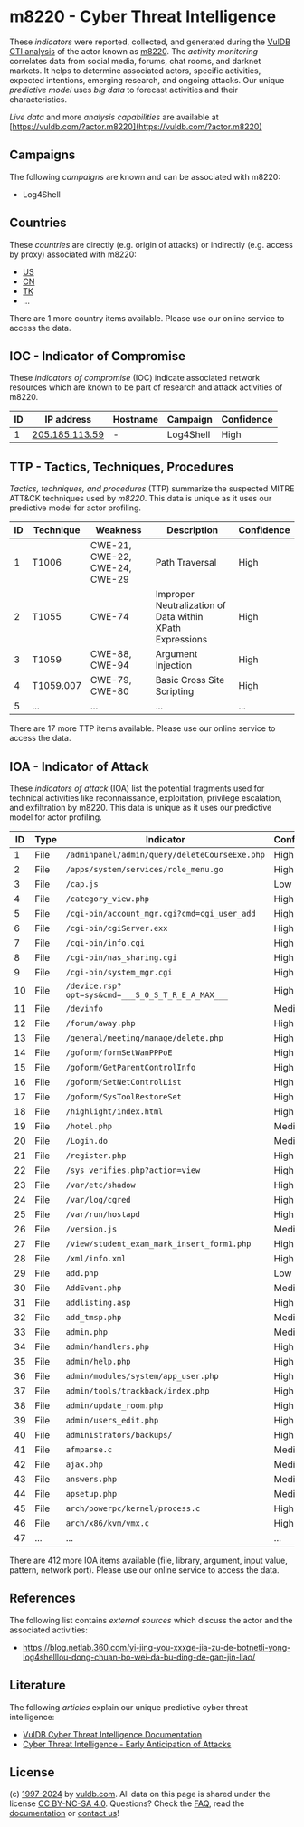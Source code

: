 # m8220 - Cyber Threat Intelligence

These _indicators_ were reported, collected, and generated during the [VulDB CTI analysis](https://vuldb.com/?kb.cti) of the actor known as [m8220](https://vuldb.com/?actor.m8220). The _activity monitoring_ correlates data from social media, forums, chat rooms, and darknet markets. It helps to determine associated actors, specific activities, expected intentions, emerging research, and ongoing attacks. Our unique _predictive model_ uses _big data_ to forecast activities and their characteristics.

_Live data_ and more _analysis capabilities_ are available at [https://vuldb.com/?actor.m8220](https://vuldb.com/?actor.m8220)

## Campaigns

The following _campaigns_ are known and can be associated with m8220:

* Log4Shell

## Countries

These _countries_ are directly (e.g. origin of attacks) or indirectly (e.g. access by proxy) associated with m8220:

* [US](https://vuldb.com/?country.us)
* [CN](https://vuldb.com/?country.cn)
* [TK](https://vuldb.com/?country.tk)
* ...

There are 1 more country items available. Please use our online service to access the data.

## IOC - Indicator of Compromise

These _indicators of compromise_ (IOC) indicate associated network resources which are known to be part of research and attack activities of m8220.

ID | IP address | Hostname | Campaign | Confidence
-- | ---------- | -------- | -------- | ----------
1 | [205.185.113.59](https://vuldb.com/?ip.205.185.113.59) | - | Log4Shell | High

## TTP - Tactics, Techniques, Procedures

_Tactics, techniques, and procedures_ (TTP) summarize the suspected MITRE ATT&CK techniques used by _m8220_. This data is unique as it uses our predictive model for actor profiling.

ID | Technique | Weakness | Description | Confidence
-- | --------- | -------- | ----------- | ----------
1 | T1006 | CWE-21, CWE-22, CWE-24, CWE-29 | Path Traversal | High
2 | T1055 | CWE-74 | Improper Neutralization of Data within XPath Expressions | High
3 | T1059 | CWE-88, CWE-94 | Argument Injection | High
4 | T1059.007 | CWE-79, CWE-80 | Basic Cross Site Scripting | High
5 | ... | ... | ... | ...

There are 17 more TTP items available. Please use our online service to access the data.

## IOA - Indicator of Attack

These _indicators of attack_ (IOA) list the potential fragments used for technical activities like reconnaissance, exploitation, privilege escalation, and exfiltration by m8220. This data is unique as it uses our predictive model for actor profiling.

ID | Type | Indicator | Confidence
-- | ---- | --------- | ----------
1 | File | `/adminpanel/admin/query/deleteCourseExe.php` | High
2 | File | `/apps/system/services/role_menu.go` | High
3 | File | `/cap.js` | Low
4 | File | `/category_view.php` | High
5 | File | `/cgi-bin/account_mgr.cgi?cmd=cgi_user_add` | High
6 | File | `/cgi-bin/cgiServer.exx` | High
7 | File | `/cgi-bin/info.cgi` | High
8 | File | `/cgi-bin/nas_sharing.cgi` | High
9 | File | `/cgi-bin/system_mgr.cgi` | High
10 | File | `/device.rsp?opt=sys&cmd=___S_O_S_T_R_E_A_MAX___` | High
11 | File | `/devinfo` | Medium
12 | File | `/forum/away.php` | High
13 | File | `/general/meeting/manage/delete.php` | High
14 | File | `/goform/formSetWanPPPoE` | High
15 | File | `/goform/GetParentControlInfo` | High
16 | File | `/goform/SetNetControlList` | High
17 | File | `/goform/SysToolRestoreSet` | High
18 | File | `/highlight/index.html` | High
19 | File | `/hotel.php` | Medium
20 | File | `/Login.do` | Medium
21 | File | `/register.php` | High
22 | File | `/sys_verifies.php?action=view` | High
23 | File | `/var/etc/shadow` | High
24 | File | `/var/log/cgred` | High
25 | File | `/var/run/hostapd` | High
26 | File | `/version.js` | Medium
27 | File | `/view/student_exam_mark_insert_form1.php` | High
28 | File | `/xml/info.xml` | High
29 | File | `add.php` | Low
30 | File | `AddEvent.php` | Medium
31 | File | `addlisting.asp` | High
32 | File | `add_tmsp.php` | Medium
33 | File | `admin.php` | Medium
34 | File | `admin/handlers.php` | High
35 | File | `admin/help.php` | High
36 | File | `admin/modules/system/app_user.php` | High
37 | File | `admin/tools/trackback/index.php` | High
38 | File | `admin/update_room.php` | High
39 | File | `admin/users_edit.php` | High
40 | File | `administrators/backups/` | High
41 | File | `afmparse.c` | Medium
42 | File | `ajax.php` | Medium
43 | File | `answers.php` | Medium
44 | File | `apsetup.php` | Medium
45 | File | `arch/powerpc/kernel/process.c` | High
46 | File | `arch/x86/kvm/vmx.c` | High
47 | ... | ... | ...

There are 412 more IOA items available (file, library, argument, input value, pattern, network port). Please use our online service to access the data.

## References

The following list contains _external sources_ which discuss the actor and the associated activities:

* https://blog.netlab.360.com/yi-jing-you-xxxge-jia-zu-de-botnetli-yong-log4shelllou-dong-chuan-bo-wei-da-bu-ding-de-gan-jin-liao/

## Literature

The following _articles_ explain our unique predictive cyber threat intelligence:

* [VulDB Cyber Threat Intelligence Documentation](https://vuldb.com/?kb.cti)
* [Cyber Threat Intelligence - Early Anticipation of Attacks](https://www.scip.ch/en/?labs.20201022)

## License

(c) [1997-2024](https://vuldb.com/?kb.changelog) by [vuldb.com](https://vuldb.com/?kb.about). All data on this page is shared under the license [CC BY-NC-SA 4.0](https://creativecommons.org/licenses/by-nc-sa/4.0/). Questions? Check the [FAQ](https://vuldb.com/?kb.faq), read the [documentation](https://vuldb.com/?kb) or [contact us](https://vuldb.com/?contact)!
